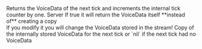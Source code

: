 <function name="GetNextTick" parent="VoiceStream" type="classfunc">
	<description>
		Returns the VoiceData of the next tick and increments the internal tick counter by one.
		<added version="0.8"></added>
	</description>
	<realm>Server</realm>
	<args>
		<arg name="directData" type="boolean" default="false">
			If true it will return the VoiceData itself **instead of** creating a copy<br>
			If you modify it you will change the VoiceData stored in the stream!
		</arg>
	</args>
	<rets>
		<ret name="voiceData" type="VoiceData">Copy of the internally stored VoiceData for the next tick or `nil` if the next tick had no VoiceData</ret>
	</rets>
</function>